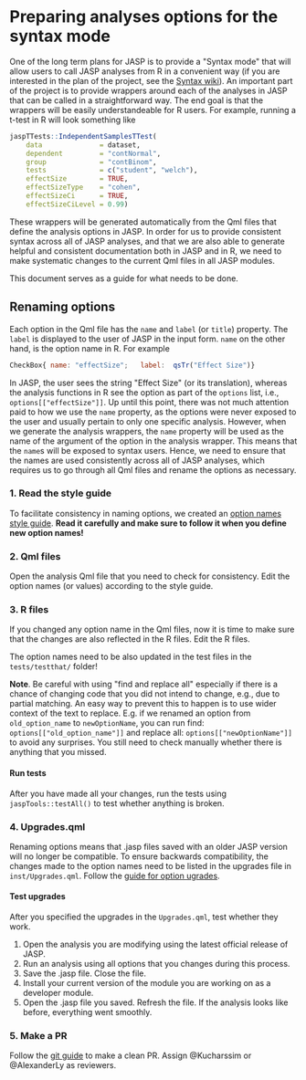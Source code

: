# Preparing analyses options for the syntax mode

One of the long term plans for JASP is to provide a "Syntax mode" that will allow users to call JASP analyses from R in a convenient way (if you are interested in the plan of the project, see the [Syntax wiki](https://github.com/jasp-stats/INTERNAL-jasp/wiki/Syntax-Mode)). An important part of the project is to provide wrappers around each of the analyses in JASP that can be called in a straightforward way. The end goal is that the wrappers will be easily understandeable for R users. For example, running a t-test in R will look something like

```r
jaspTTests::IndependentSamplesTTest(
    data              = dataset, 
    dependent         = "contNormal", 
    group             = "contBinom", 
    tests             = c("student", "welch"), 
    effectSize        = TRUE, 
    effectSizeType    = "cohen", 
    effectSizeCi      = TRUE, 
    effectSizeCiLevel = 0.99)
```

These wrappers will be generated automatically from the Qml files that define the analysis options in JASP. In order for us to provide consistent syntax across all of JASP analyses, and that we are also able to generate helpful and consistent documentation both in JASP and in R, we need to make systematic changes to the current Qml files in all JASP modules.

This document serves as a guide for what needs to be done.

## Renaming options

Each option in the Qml file has the `name` and `label` (or `title`) property. The `label` is displayed to the user of JASP in the input form. `name` on the other hand, is the option name in R. For example

```qml
CheckBox{ name: "effectSize";   label:  qsTr("Effect Size")}
```

In JASP, the user sees the string "Effect Size" (or its translation), whereas the analysis functions in R see the option as part of the `options` list, i.e., `options[["effectSize"]]`. Up until this point, there was not much attention paid to how we use the `name` property, as the options were never exposed to the user and usually pertain to only one specific analysis. However, when we generate the analysis wrappers, the `name` property will be used as the name of the argument of the option in the analysis wrapper. This means that the `name`s will be exposed to syntax users. Hence, we need to ensure that the names are used consistently across all of JASP analyses, which requires us to go through all Qml files and rename the options as necessary. 

### 1. Read the style guide

To facilitate consistency in naming options, we created an [option names style guide](guide-option-names.md). **Read it carefully and make sure to follow it when you define new option names!** 

### 2. Qml files

Open the analysis Qml file that you need to check for consistency. Edit the option names (or values) according to the style guide.


### 3. R files

If you changed any option name in the Qml files, now it is time to make sure that the changes are also reflected in the R files. Edit the R files.

The option names need to be also updated in the test files in the `tests/testthat/` folder!

**Note**. Be careful with using "find and replace all" especially if there is a chance of changing code that you did not intend to change, e.g., due to partial matching. An easy way to prevent this to happen is to use wider context of the text to replace. E.g. if we renamed an option from `old_option_name` to `newOptionName`, you can run find: `options[["old_option_name"]]` and replace all: `options[["newOptionName"]]` to avoid any surprises. You still need to check manually whether there is anything that you missed.

#### Run tests

After you have made all your changes, run the tests using `jaspTools::testAll()` to test whether anything is broken. 

### 4. Upgrades.qml 

Renaming options means that .jasp files saved with an older JASP version will no longer be compatible. To ensure backwards compatibility, the changes made to the option names need to be listed in the upgrades file in `inst/Upgrades.qml`. Follow the [guide for option ugrades](jasp-upgrade-qml.md).

#### Test upgrades

After you specified the upgrades in the `Upgrades.qml`, test whether they work. 

1. Open the analysis you are modifying using the latest official release of JASP. 
2. Run an analysis using all options that you changes during this process. 
3. Save the .jasp file. Close the file.
4. Install your current version of the module you are working on as a developer module.
5. Open the .jasp file you saved. Refresh the file. If the analysis looks like before, everything went smoothly.


### 5. Make a PR

Follow the [git guide](git-guide.md) to make a clean PR. Assign @Kucharssim or @AlexanderLy as reviewers.






